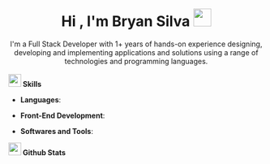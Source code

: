<div align="center">
  <h1 align="center"><b>Hi , I'm Bryan Silva </b><img src="https://media.giphy.com/media/hvRJCLFzcasrR4ia7z/giphy.gif" width="35"></h1>
  I'm a Full Stack Developer with 1+ years of hands-on experience designing, developing and implementing applications and solutions using a range of technologies and   programming languages.
  <br>
  <br>
</div>

<div>
  <img src="https://media2.giphy.com/media/QssGEmpkyEOhBCb7e1/giphy.gif?cid=ecf05e47a0n3gi1bfqntqmob8g9aid1oyj2wr3ds3mg700bl&rid=giphy.gif" width ="25"><b> Skills</b>
  <p align="center">
    
  - **Languages**:
  
  - **Front-End Development**:

  - **Softwares and Tools**:
  </p>
  
  <img src="https://media.giphy.com/media/iY8CRBdQXODJSCERIr/giphy.gif" width="25"><b> Github Stats </b>
</div>
